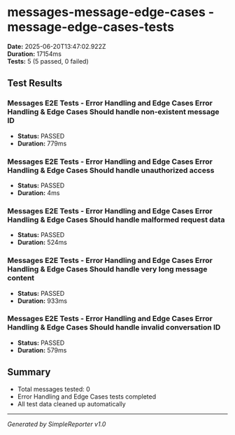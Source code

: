 # messages-message-edge-cases - message-edge-cases-tests

**Date:** 2025-06-20T13:47:02.922Z  
**Duration:** 17154ms  
**Tests:** 5 (5 passed, 0 failed)

## Test Results


### Messages E2E Tests - Error Handling and Edge Cases Error Handling & Edge Cases Should handle non-existent message ID
- **Status:** PASSED
- **Duration:** 779ms



### Messages E2E Tests - Error Handling and Edge Cases Error Handling & Edge Cases Should handle unauthorized access
- **Status:** PASSED
- **Duration:** 4ms



### Messages E2E Tests - Error Handling and Edge Cases Error Handling & Edge Cases Should handle malformed request data
- **Status:** PASSED
- **Duration:** 524ms



### Messages E2E Tests - Error Handling and Edge Cases Error Handling & Edge Cases Should handle very long message content
- **Status:** PASSED
- **Duration:** 933ms



### Messages E2E Tests - Error Handling and Edge Cases Error Handling & Edge Cases Should handle invalid conversation ID
- **Status:** PASSED
- **Duration:** 579ms



## Summary

- Total messages tested: 0
- Error Handling and Edge Cases tests completed
- All test data cleaned up automatically

---
*Generated by SimpleReporter v1.0*
